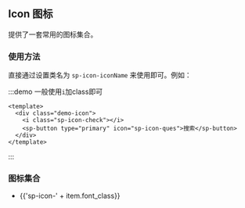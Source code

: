 <script>
  var iconList = require('sparta/common/scss/plusCashier/font/iconfont.json');
  export default {
    data() {
      return {
        icons: iconList
      };
    }
  }
</script>

## Icon 图标

提供了一套常用的图标集合。

### 使用方法

直接通过设置类名为 `sp-icon-iconName` 来使用即可。例如：

:::demo 一般使用`i`加class即可
```vue
<template>
  <div class="demo-icon">
    <i class="sp-icon-check"></i>
    <sp-button type="primary" icon="sp-icon-ques">搜索</sp-button>
  </div>
</template>
```
:::

### 图标集合

<ul class="icon-list">
  <li v-for="item in icons.glyphs" :key="item.font_class">
    <span>
      <i :class="'sp-icon-' + item.font_class"></i>
      <span class="icon-name">{{'sp-icon-' + item.font_class}}</span>
    </span>
  </li>
</ul>

<style>
  .components--main {
    .demo-icon > i {
      color: #606266;
      margin: 0 20px;
      font-size: 1.5em;
      vertical-align: middle;
    }
    .demo-icon > button {
      margin: 0 20px;
    }
    .content > ul.icon-list {
      overflow: hidden;
      list-style: none;
      padding: 0;
      border: solid 1px #eaeefb;
      border-radius: 4px;
    }
    .icon-list li {
      float: left;
      width: 10%;
      text-align: center;
      height: 120px;
      line-height: 120px;
      color: #666;
      font-size: 13px;
      transition: color .15s linear;
      border-right: 1px solid #eee;
      border-bottom: 1px solid #eee;
      margin-right: -1px;
      margin-bottom: -1px;
      vertical-align: middle;
      margin-top: 0;
      span {
        display: inline-block;
        line-height: normal;
        vertical-align: middle;
        font-family: 'Helvetica Neue',Helvetica,'PingFang SC','Hiragino Sans GB','Microsoft YaHei',SimSun,sans-serif;
        color: #99a9bf;
      }
      i {
        display: block;
        font-size: 32px;
        margin-bottom: 15px;
        color: #606266;
      }
      .icon-name {
        display: inline-block;
        padding: 0 3px;
        height: 1em;
        color: #606266;
      }
    }
  }
</style>